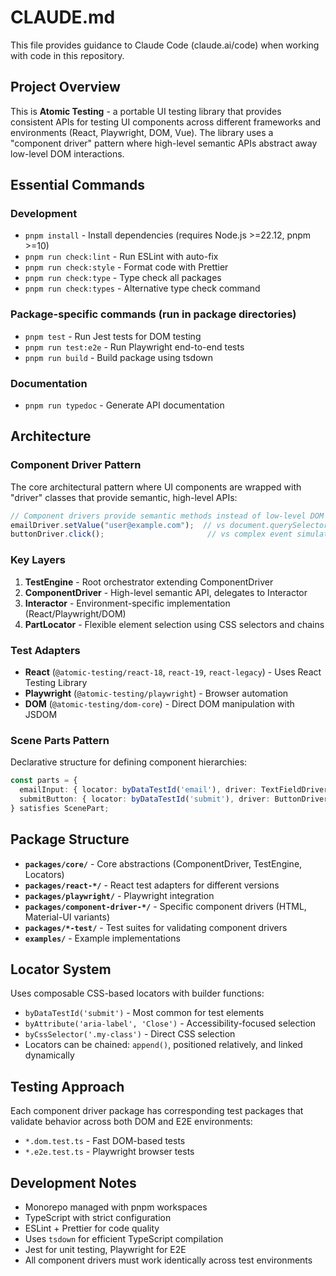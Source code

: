 # CLAUDE.md

This file provides guidance to Claude Code (claude.ai/code) when working with code in this repository.

## Project Overview

This is **Atomic Testing** - a portable UI testing library that provides consistent APIs for testing UI components across different frameworks and environments (React, Playwright, DOM, Vue). The library uses a "component driver" pattern where high-level semantic APIs abstract away low-level DOM interactions.

## Essential Commands

### Development
- `pnpm install` - Install dependencies (requires Node.js >=22.12, pnpm >=10)
- `pnpm run check:lint` - Run ESLint with auto-fix
- `pnpm run check:style` - Format code with Prettier
- `pnpm run check:type` - Type check all packages
- `pnpm run check:types` - Alternative type check command

### Package-specific commands (run in package directories)
- `pnpm test` - Run Jest tests for DOM testing
- `pnpm run test:e2e` - Run Playwright end-to-end tests
- `pnpm run build` - Build package using tsdown

### Documentation
- `pnpm run typedoc` - Generate API documentation

## Architecture

### Component Driver Pattern
The core architectural pattern where UI components are wrapped with "driver" classes that provide semantic, high-level APIs:

```typescript
// Component drivers provide semantic methods instead of low-level DOM operations
emailDriver.setValue("user@example.com");  // vs document.querySelector(...).value = "..."
buttonDriver.click();                       // vs complex event simulation
```

### Key Layers
1. **TestEngine** - Root orchestrator extending ComponentDriver
2. **ComponentDriver** - High-level semantic API, delegates to Interactor
3. **Interactor** - Environment-specific implementation (React/Playwright/DOM)
4. **PartLocator** - Flexible element selection using CSS selectors and chains

### Test Adapters
- **React** (`@atomic-testing/react-18`, `react-19`, `react-legacy`) - Uses React Testing Library
- **Playwright** (`@atomic-testing/playwright`) - Browser automation
- **DOM** (`@atomic-testing/dom-core`) - Direct DOM manipulation with JSDOM

### Scene Parts Pattern
Declarative structure for defining component hierarchies:
```typescript
const parts = {
  emailInput: { locator: byDataTestId('email'), driver: TextFieldDriver },
  submitButton: { locator: byDataTestId('submit'), driver: ButtonDriver }
} satisfies ScenePart;
```

## Package Structure

- **`packages/core/`** - Core abstractions (ComponentDriver, TestEngine, Locators)
- **`packages/react-*/`** - React test adapters for different versions
- **`packages/playwright/`** - Playwright integration
- **`packages/component-driver-*/`** - Specific component drivers (HTML, Material-UI variants)
- **`packages/*-test/`** - Test suites for validating component drivers
- **`examples/`** - Example implementations

## Locator System

Uses composable CSS-based locators with builder functions:
- `byDataTestId('submit')` - Most common for test elements
- `byAttribute('aria-label', 'Close')` - Accessibility-focused selection
- `byCssSelector('.my-class')` - Direct CSS selection
- Locators can be chained: `append()`, positioned relatively, and linked dynamically

## Testing Approach

Each component driver package has corresponding test packages that validate behavior across both DOM and E2E environments:
- `*.dom.test.ts` - Fast DOM-based tests
- `*.e2e.test.ts` - Playwright browser tests

## Development Notes

- Monorepo managed with pnpm workspaces
- TypeScript with strict configuration
- ESLint + Prettier for code quality
- Uses `tsdown` for efficient TypeScript compilation
- Jest for unit testing, Playwright for E2E
- All component drivers must work identically across test environments